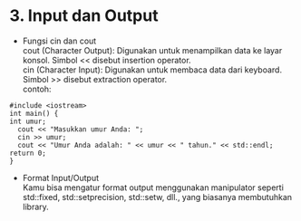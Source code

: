 # 3. Input dan Output

* Fungsi cin dan cout\
  cout (Character Output): Digunakan untuk menampilkan data ke layar konsol. Simbol << disebut insertion operator.\
  cin (Character Input): Digunakan untuk membaca data dari keyboard. Simbol >> disebut extraction operator.\
  contoh:

```
#include <iostream>
int main() {
int umur;
  cout << "Masukkan umur Anda: ";
  cin >> umur;
  cout << "Umur Anda adalah: " << umur << " tahun." << std::endl;
return 0;
}
```

* Format Input/Output\
  Kamu bisa mengatur format output menggunakan manipulator seperti std::fixed, std::setprecision, std::setw, dll., yang biasanya membutuhkan library.
